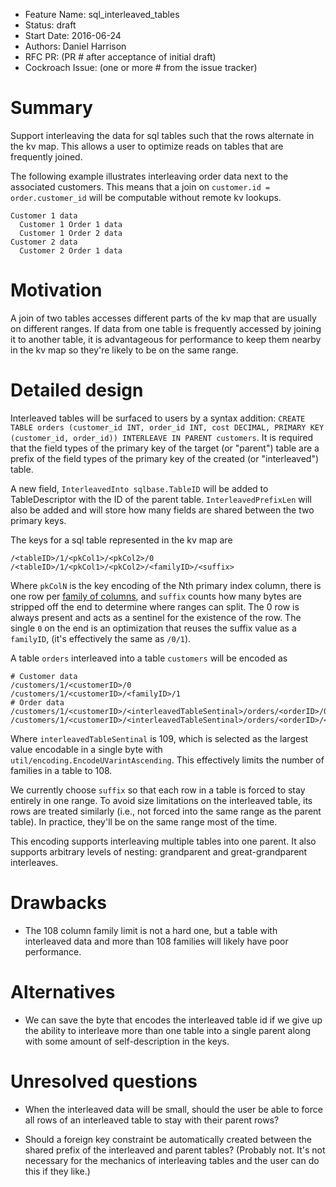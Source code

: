 - Feature Name: sql_interleaved_tables
- Status: draft
- Start Date: 2016-06-24
- Authors: Daniel Harrison
- RFC PR: (PR # after acceptance of initial draft)
- Cockroach Issue: (one or more # from the issue tracker)


# Summary

Support interleaving the data for sql tables such that the rows alternate in the
kv map. This allows a user to optimize reads on tables that are frequently
joined.

The following example illustrates interleaving order data next to the associated
customers. This means that a join on `customer.id = order.customer_id` will be
computable without remote kv lookups.

    Customer 1 data
      Customer 1 Order 1 data
      Customer 1 Order 2 data
    Customer 2 data
      Customer 2 Order 1 data

# Motivation

A join of two tables accesses different parts of the kv map that are usually on
different ranges. If data from one table is frequently accessed by joining it to
another table, it is advantageous for performance to keep them nearby in the kv
map so they're likely to be on the same range.

# Detailed design

Interleaved tables will be surfaced to users by a syntax addition: `CREATE TABLE
orders (customer_id INT, order_id INT, cost DECIMAL, PRIMARY KEY (customer_id,
order_id)) INTERLEAVE IN PARENT customers`. It is required that the field types
of the primary key of the target (or "parent") table are a prefix of the field
types of the primary key of the created (or "interleaved") table.

A new field, `InterleavedInto sqlbase.TableID` will be added to TableDescriptor
with the ID of the parent table. `InterleavedPrefixLen` will also be added and
will store how many fields are shared between the two primary keys.

The keys for a sql table represented in the kv map are

    /<tableID>/1/<pkCol1>/<pkCol2>/0
    /<tableID>/1/<pkCol1>/<pkCol2>/<familyID>/<suffix>

Where `pkColN` is the key encoding of the Nth primary index column, there is one
row per [family of columns](https://github.com/cockroachdb/cockroach/blob/master/docs/RFCS/sql_column_families.md),
and `suffix` counts how many bytes are stripped off the end to determine where
ranges can split. The 0 row is always present and acts as a sentinel for the
existence of the row. The single `0` on the end is an optimization that reuses
the suffix value as a `familyID`, (it's effectively the same as `/0/1`).

A table `orders` interleaved into a table `customers` will be encoded as

    # Customer data
    /customers/1/<customerID>/0
    /customers/1/<customerID>/<familyID>/1
    # Order data
    /customers/1/<customerID>/<interleavedTableSentinal>/orders/<orderID>/0
    /customers/1/<customerID>/<interleavedTableSentinal>/orders/<orderID>/<familyID>/suffix

Where `interleavedTableSentinal` is 109, which is selected as the largest value
encodable in a single byte with `util/encoding.EncodeUVarintAscending`. This
effectively limits the number of families in a table to 108.

We currently choose `suffix` so that each row in a table is forced to stay
entirely in one range. To avoid size limitations on the interleaved table, its
rows are treated similarly (i.e., not forced into the same range as the parent
table). In practice, they'll be on the same range most of the time.

This encoding supports interleaving multiple tables into one parent. It also
supports arbitrary levels of nesting: grandparent and great-grandparent
interleaves.

# Drawbacks

- The 108 column family limit is not a hard one, but a table with interleaved
data and more than 108 families will likely have poor performance.

# Alternatives

- We can save the byte that encodes the interleaved table id if we give up the
ability to interleave more than one table into a single parent along with some
amount of self-description in the keys.

# Unresolved questions

- When the interleaved data will be small, should the user be able to force all
rows of an interleaved table to stay with their parent rows?

- Should a foreign key constraint be automatically created between the shared
prefix of the interleaved and parent tables? (Probably not. It's not necessary
for the mechanics of interleaving tables and the user can do this if they like.)
